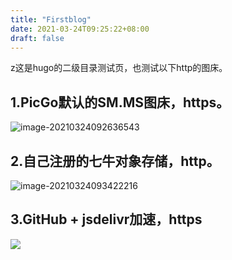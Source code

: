 ```yaml
---
title: "Firstblog"
date: 2021-03-24T09:25:22+08:00
draft: false
---
```


z这是hugo的二级目录测试页，也测试以下http的图床。

## 1.PicGo默认的SM.MS图床，https。

![image-20210324092636543](https://i.loli.net/2021/03/24/SHG416dTJQuKrMP.png)

## 2.自己注册的七牛对象存储，http。

![image-20210324093422216](http://pic.small09.top/image-20210324093422216.png)

## 3.GitHub + jsdelivr加速，https

![](https://cdn.jsdelivr.net/gh/tang1219/PicLibrary/img/image-20210324160044988.png)